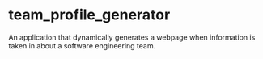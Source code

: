 # team_profile_generator
 An application that dynamically generates a webpage when information is taken in about a software engineering team. 
